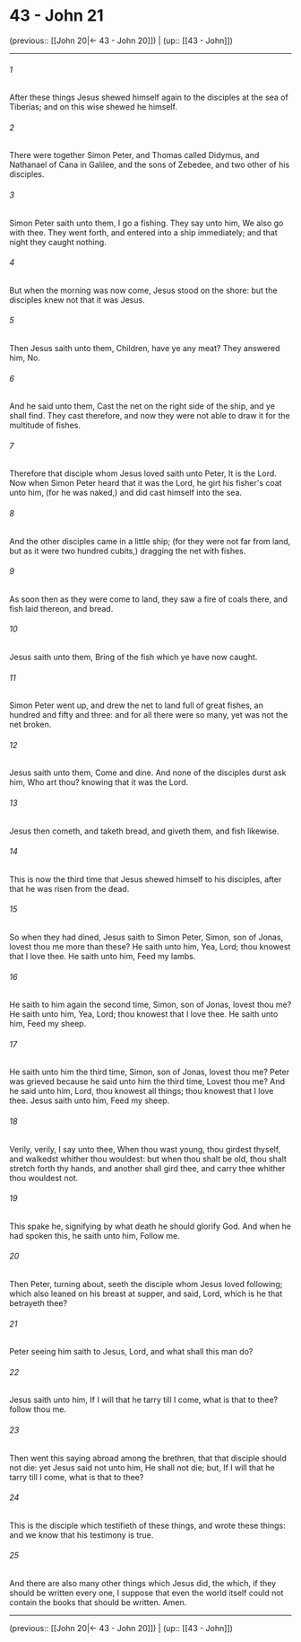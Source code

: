 # 43 - John 21

(previous:: [[John 20|← 43 - John 20]]) | (up:: [[43 - John]])

***


###### 1 
After these things Jesus shewed himself again to the disciples at the sea of Tiberias; and on this wise shewed he himself. 

###### 2 
There were together Simon Peter, and Thomas called Didymus, and Nathanael of Cana in Galilee, and the sons of Zebedee, and two other of his disciples. 

###### 3 
Simon Peter saith unto them, I go a fishing. They say unto him, We also go with thee. They went forth, and entered into a ship immediately; and that night they caught nothing. 

###### 4 
But when the morning was now come, Jesus stood on the shore: but the disciples knew not that it was Jesus. 

###### 5 
Then Jesus saith unto them, Children, have ye any meat? They answered him, No. 

###### 6 
And he said unto them, Cast the net on the right side of the ship, and ye shall find. They cast therefore, and now they were not able to draw it for the multitude of fishes. 

###### 7 
Therefore that disciple whom Jesus loved saith unto Peter, It is the Lord. Now when Simon Peter heard that it was the Lord, he girt his fisher's coat unto him, (for he was naked,) and did cast himself into the sea. 

###### 8 
And the other disciples came in a little ship; (for they were not far from land, but as it were two hundred cubits,) dragging the net with fishes. 

###### 9 
As soon then as they were come to land, they saw a fire of coals there, and fish laid thereon, and bread. 

###### 10 
Jesus saith unto them, Bring of the fish which ye have now caught. 

###### 11 
Simon Peter went up, and drew the net to land full of great fishes, an hundred and fifty and three: and for all there were so many, yet was not the net broken. 

###### 12 
Jesus saith unto them, Come and dine. And none of the disciples durst ask him, Who art thou? knowing that it was the Lord. 

###### 13 
Jesus then cometh, and taketh bread, and giveth them, and fish likewise. 

###### 14 
This is now the third time that Jesus shewed himself to his disciples, after that he was risen from the dead. 

###### 15 
So when they had dined, Jesus saith to Simon Peter, Simon, son of Jonas, lovest thou me more than these? He saith unto him, Yea, Lord; thou knowest that I love thee. He saith unto him, Feed my lambs. 

###### 16 
He saith to him again the second time, Simon, son of Jonas, lovest thou me? He saith unto him, Yea, Lord; thou knowest that I love thee. He saith unto him, Feed my sheep. 

###### 17 
He saith unto him the third time, Simon, son of Jonas, lovest thou me? Peter was grieved because he said unto him the third time, Lovest thou me? And he said unto him, Lord, thou knowest all things; thou knowest that I love thee. Jesus saith unto him, Feed my sheep. 

###### 18 
Verily, verily, I say unto thee, When thou wast young, thou girdest thyself, and walkedst whither thou wouldest: but when thou shalt be old, thou shalt stretch forth thy hands, and another shall gird thee, and carry thee whither thou wouldest not. 

###### 19 
This spake he, signifying by what death he should glorify God. And when he had spoken this, he saith unto him, Follow me. 

###### 20 
Then Peter, turning about, seeth the disciple whom Jesus loved following; which also leaned on his breast at supper, and said, Lord, which is he that betrayeth thee? 

###### 21 
Peter seeing him saith to Jesus, Lord, and what shall this man do? 

###### 22 
Jesus saith unto him, If I will that he tarry till I come, what is that to thee? follow thou me. 

###### 23 
Then went this saying abroad among the brethren, that that disciple should not die: yet Jesus said not unto him, He shall not die; but, If I will that he tarry till I come, what is that to thee? 

###### 24 
This is the disciple which testifieth of these things, and wrote these things: and we know that his testimony is true. 

###### 25 
And there are also many other things which Jesus did, the which, if they should be written every one, I suppose that even the world itself could not contain the books that should be written. Amen.

***

(previous:: [[John 20|← 43 - John 20]]) | (up:: [[43 - John]])
